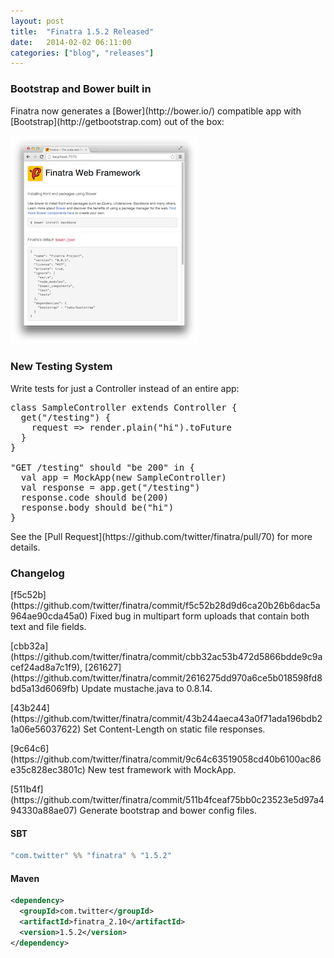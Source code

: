 ```yaml
---
layout: post
title:  "Finatra 1.5.2 Released"
date:   2014-02-02 06:11:00
categories: ["blog", "releases"]
---
```


### Bootstrap and Bower built in
<p class="lead">
Finatra now generates a [Bower](http://bower.io/) compatible app with 
[Bootstrap](http://getbootstrap.com) out of the box:

![Bower Screenshot](/assets/img/bower-screenshot.png)

### New Testing System
<p class="lead">
Write tests for just a Controller instead of an entire app:

<pre class="prettyprint">
class SampleController extends Controller {
  get("/testing") {
    request => render.plain("hi").toFuture
  }
}

"GET /testing" should "be 200" in {
  val app = MockApp(new SampleController)
  val response = app.get("/testing")
  response.code should be(200)
  response.body should be("hi")
}
</pre>

<p class="lead">
See the [Pull Request](https://github.com/twitter/finatra/pull/70) for more details.

<br/>

### Changelog
<p class="lead">
[f5c52b](https://github.com/twitter/finatra/commit/f5c52b28d9d6ca20b26b6dac5a964ae90cda45a0) Fixed bug in multipart form uploads that contain both text and file fields.

<p class="lead">
[cbb32a](https://github.com/twitter/finatra/commit/cbb32ac53b472d5866bdde9c9acef24ad8a7c1f9), [261627](https://github.com/twitter/finatra/commit/2616275dd970a6ce5b018598fd8bd5a13d6069fb) Update mustache.java to 0.8.14.

<p class="lead">
[43b244](https://github.com/twitter/finatra/commit/43b244aeca43a0f71ada196bdb21a06e56037622) Set Content-Length on static file responses.

<p class="lead">
[9c64c6](https://github.com/twitter/finatra/commit/9c64c63519058cd40b6100ac86e35c828ec3801c) New test framework with MockApp.

<p class="lead">
[511b4f](https://github.com/twitter/finatra/commit/511b4fceaf75bb0c23523e5d97a494330a88ae07) Generate bootstrap and bower config files.

<br/>

#### SBT

```scala
"com.twitter" %% "finatra" % "1.5.2"
```

#### Maven

```xml
<dependency>
  <groupId>com.twitter</groupId>
  <artifactId>finatra_2.10</artifactId>
  <version>1.5.2</version>
</dependency>
```













